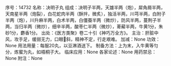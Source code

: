 序号：14732
名称：决明子丸
组成：决明子半两，天雄半两（炮），犀角屑半两，天南星半两（炮裂），白花蛇肉半两（酥拌，微炙），独活半两，川芎半两，白附子半两（炮），川升麻半两，白术半两，白僵蚕半两（微炒），防风半两，蔓荆子半两，当归半两（微炒），细辛半两，酸枣仁半两（微炒），萆薢半两，牛黄1分，朱砂1分，麝香1分。
出处：《医方类聚》卷二十引《神巧万全方》。
主治：肝脏中风，攻手足，缓弱无力，口眼斜，精神不定，行走艰难。
加减：None
功效：None
用法用量：每服20丸，以豆淋酒送下。
制备方法：上为末，入牛黄等匀分，炼蜜为丸，如梧桐子大。
临床应用：None
各家论述：None
用药禁忌：None
附注：None
